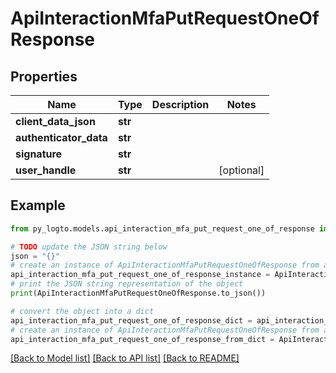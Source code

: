 # ApiInteractionMfaPutRequestOneOfResponse


## Properties

Name | Type | Description | Notes
------------ | ------------- | ------------- | -------------
**client_data_json** | **str** |  | 
**authenticator_data** | **str** |  | 
**signature** | **str** |  | 
**user_handle** | **str** |  | [optional] 

## Example

```python
from py_logto.models.api_interaction_mfa_put_request_one_of_response import ApiInteractionMfaPutRequestOneOfResponse

# TODO update the JSON string below
json = "{}"
# create an instance of ApiInteractionMfaPutRequestOneOfResponse from a JSON string
api_interaction_mfa_put_request_one_of_response_instance = ApiInteractionMfaPutRequestOneOfResponse.from_json(json)
# print the JSON string representation of the object
print(ApiInteractionMfaPutRequestOneOfResponse.to_json())

# convert the object into a dict
api_interaction_mfa_put_request_one_of_response_dict = api_interaction_mfa_put_request_one_of_response_instance.to_dict()
# create an instance of ApiInteractionMfaPutRequestOneOfResponse from a dict
api_interaction_mfa_put_request_one_of_response_from_dict = ApiInteractionMfaPutRequestOneOfResponse.from_dict(api_interaction_mfa_put_request_one_of_response_dict)
```
[[Back to Model list]](../README.md#documentation-for-models) [[Back to API list]](../README.md#documentation-for-api-endpoints) [[Back to README]](../README.md)


